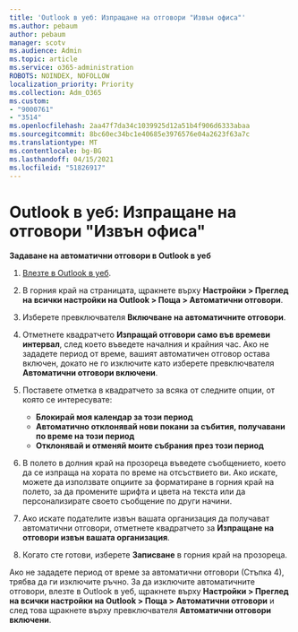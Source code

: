 ```yaml
---
title: 'Outlook в уеб: Изпращане на отговори "Извън офиса"'
ms.author: pebaum
author: pebaum
manager: scotv
ms.audience: Admin
ms.topic: article
ms.service: o365-administration
ROBOTS: NOINDEX, NOFOLLOW
localization_priority: Priority
ms.collection: Adm_O365
ms.custom:
- "9000761"
- "3514"
ms.openlocfilehash: 2aa47f7da34c1039925d12a51b4f906d6333abaa
ms.sourcegitcommit: 8bc60ec34bc1e40685e3976576e04a2623f63a7c
ms.translationtype: MT
ms.contentlocale: bg-BG
ms.lasthandoff: 04/15/2021
ms.locfileid: "51826917"
---
```

# <a name="outlook-on-the-web-send-out-of-office-replies"></a>Outlook в уеб: Изпращане на отговори "Извън офиса"

**Задаване на автоматични отговори в Outlook в уеб**

1. [Влезте в Outlook в уеб](https://support.office.com/article/how-to-sign-in-to-outlook-on-the-web-763fab4d-0138-4814-b450-37fc286bcb79).

2. В горния край на страницата, щракнете върху **Настройки > Преглед на всички настройки на Outlook > Поща > Автоматични отговори**.

3. Изберете превключвателя **Включване на автоматичните отговори**.

4. Отметнете квадратчето **Изпращай отговори само във времеви интервал**, след което въведете началния и крайния час. Ако не зададете период от време, вашият автоматичен отговор остава включен, докато не го изключите като изберете превключвателя **Автоматични отговори включени**.

5. Поставете отметка в квадратчето за всяка от следните опции, от която се интересувате:
    - **Блокирай моя календар за този период**
    - **Автоматично отклонявай нови покани за събития, получавани по време на този период**
    - **Отклонявай и отменяй моите събрания през този период**

6. В полето в долния край на прозореца въведете съобщението, което да се изпраща на хората по време на отсъствието ви. Ако искате, можете да използвате опциите за форматиране в горния край на полето, за да промените шрифта и цвета на текста или да персонализирате своето съобщение по други начини.

7. Ако искате подателите извън вашата организация да получават автоматични отговори, отметнете квадратчето за **Изпращане на отговори извън вашата организация**.

8. Когато сте готови, изберете **Записване** в горния край на прозореца.

Ако не зададете период от време за автоматични отговори (Стъпка 4), трябва да ги изключите ръчно. За да изключите автоматичните отговори, влезте в Outlook в уеб, щракнете върху **Настройки > Преглед на всички настройки на Outlook > Поща > Автоматични отговори** и след това щракнете върху превключвателя **Автоматични отговори включени**.
